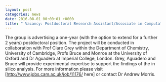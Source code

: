 ```yaml
---
layout: post
categories: news
date: 2016-08-01 00:00:01 +0000
title: " Vacancy: Postdoctoral Research Assistant/Associate in Computational Materials Modelling - (Fixed Term)"
---
```


 The group is advertising a one-year (with the option to extend for a further 2 years) postdoctoral position. The project will be conducted in collaboration with Prof Clare Grey within the Department of Chemistry, University of Cambridge, Profs Bruce and Monroe at the University of Oxford and Dr Aguadero at Imperial College, London. Grey, Aguadero and Bruce will provide experimental expertise to support the findings of the in silico analysis. For more information please visit [http://www.jobs.cam.ac.uk/job/11176/ here] or contact Dr Andrew Morris. 
